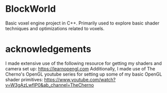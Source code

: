# BlockWorld
Basic voxel engine project in C++. Primarily used to explore basic shader techniques and optimizations related to voxels.

# acknowledgements
I made extensive use of the following resource for getting my shaders and camera set up: https://learnopengl.com
Additionally, I made use of The Cherno's OpenGL youtube series for setting up some of my basic OpenGL shader primitives: https://www.youtube.com/watch?v=W3gAzLwfIP0&ab_channel=TheCherno

